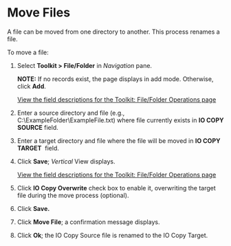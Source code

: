 # Move Files

A file can be moved from one directory to another. This process renames
a file.

To move a file:

1.  Select **Toolkit \> File/Folder** in *Navigation* pane.
    
    <span style="font-weight: bold;">NOTE:</span> If no records exist,
    the page displays in add mode. Otherwise, click
    <span style="font-weight: bold;">Add</span>.
    
    [View the field descriptions for the Toolkit: File/Folder Operations
    page](../Page_Desc/Toolkit_File_Folder_Operations_H.htm)

2.  Enter a source directory and file (e.g.,
    C:\\ExampleFolder\\ExampleFile.txt) where file currently exists in
    **IO COPY SOURCE** field.

3.  Enter a target directory and file where the file will be moved in
    **IO COPY TARGET**  field.

4.  Click <span style="font-weight: bold;">Save</span>;
    <span style="font-style: italic;">Vertical</span> View displays.
    
    [View the field descriptions for the Toolkit: File/Folder Operations
    page](../Page_Desc/Toolkit_File_Folder_Operations_H.htm)

5.  Click **IO Copy Overwrite** check box to enable it, overwriting the
    target file during the move process (optional).

6.  Click **Save.**

7.  Click **Move File**; a confirmation message displays.

8.  Click **Ok**; the IO Copy Source file is renamed to the IO Copy
    Target.
